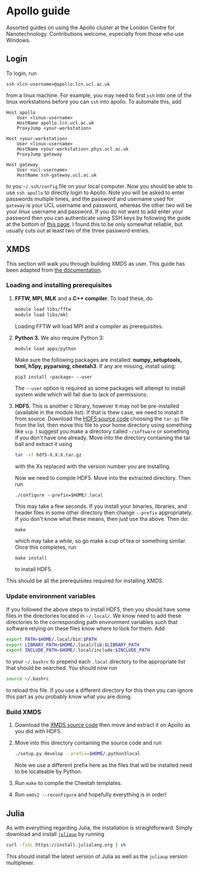 # Apollo guide

Assorted guides on using the Apollo cluster at the London Centre for Nanotechnology. Contributions welcome, especially from those who use Windows.

## Login
To login, run
```
ssh <lcn-username>@apollo.lcn.ucl.ac.uk
```
from a linux machine. For example, you may need to first `ssh` into one of the linux workstations before you can `ssh` into apollo. To automate this, add 
```
Host apollo
    User <linux-username>
    HostName apollo.lcn.ucl.ac.uk
    ProxyJump <your-workstation>

Host <your-workstation>
    User <linux-username>
    HostName <your-workstation>.phys.ucl.ac.uk
    ProxyJump gateway

Host gateway
    User <ucl-username>
    HostName ssh-gateway.ucl.ac.uk
```
to you `~/.ssh/config` file on your local computer. Now you should be able to use `ssh apollo` to directly login to Apollo. Note you will be asked to enter passwords multiple times, and the password and username used for `gateway` is your UCL username and password, whereas the other two will be your *linux* username and password. If you do not want to add enter your password then you can authenticate using SSH keys by following the guide at the bottom of [this page](https://www.rc.ucl.ac.uk/docs/Remote_Access/). I found this to be only somewhat reliable, but usually cuts out at least two of the three password entries. 

## XMDS
This section will walk you through building XMDS as user. This guide has been adapted from [the documentation](http://www.xmds.org/installation.html).
### Loading and installing prerequisites
1.  **FFTW, MPI, MLK** and a **C++ compiler**. To load these, do 
	``` bash
	module load libs/fftw
	module load libs/mkl
	```
	Loading FFTW will load MPI and a compiler as prerequisites.

2. **Python 3.** We also require Python 3:
	```
	module load apps/python
	```
	Make sure the following packages are installed: **numpy, setuptools, lxml, h5py, pyparsing, cheetah3**. 	If any are missing, install using:
	```bash
	pip3 install <package> --user
	```
	The `--user` option is required as some packages will attempt to install system wide which will fail due to lack of permissions.

4. **HDF5.** This is another c library, however it may not be pre-installed (available in the module list). If that is thew case, we need to install it from source.  Download the [HDF5 source code](https://www.hdfgroup.org/downloads/hdf5/source-code/) choosing the `tar.gz` file from the list, then move this file to your home directory using something like `scp`. I suggest you make a directory called `~/software` or something if you don't have one already. Move into the directory containing the tar ball and extract it using 
	```bash
	tar -xf hdf5-X.X.X.tar.gz
	```
	with the Xs replaced with the version number you are installing. 

	Now we need to compile HDF5. Move into the extracted directory. Then run 
    ```
    ./configure --prefix=$HOME/.local
    ```
    This may take a few seconds. If you install your binaries, libraries, and header files in some other directory then change `--prefix` appropriately. If you don't know what   these means, then just use tha above.  Then do:
    ```
    make
    ```
    which may take a while, so go make a cup of tea or something similar. Once this completes, run 
    ```
    make install
    ```
    to install HDF5.

This should be all the prerequisites required for installing XMDS. 
### Update environment variables 
If you followed the above steps to install HDF5, then you should have some files in the directories located in `~/.local/`. We know need to add these directories to the corresponding path environment variables such that software relying on these files know where to look for them. Add
```bash
export PATH=$HOME/.local/bin:$PATH
export LIBRARY_PATH=$HOME/.local/lib:$LIBRARY_PATH
export INCLUDE_PATH=$HOME/.local/include:$INCLUDE_PATH
```
to your `~/.bashrc` to prepend each `.local` directory to the appropriate list that should be searched. You should now run
```bash
source ~/.bashrc
```
to reload this file. If you use a different directory for this then you can ignore this part as you probably know what you are doing. 
### Build XMDS
  1. Download the [XMDS source code](https://sourceforge.net/projects/xmds/) then move and extract it on Apollo as you did with HDF5. 
  2. Move into this directory containing the source code and run
	  ```bash
	  ./setup.py develop --prefix=$HOME/.python3local
	  ```
	  Note we use a different prefix here as the files that will be installed need to be locateable by Python. 

3. Run `make` to compile the Cheetah templates.

4. Run `xmds2 --reconfigure` and hopefully everything is in order!

## Julia

As with everything regarding Julia, the installation is straightforward. Simply download and install [`juliaup`](https://github.com/JuliaLang/juliaup) by running
```bash
curl -fsSL https://install.julialang.org | sh
```
This should install the latest version of Julia as well as the `juliaup` version multiplexer. 
